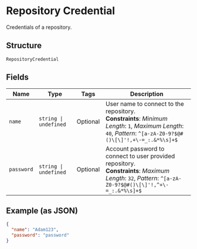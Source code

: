 
# Repository Credential

Credentials of a repository.

## Structure

`RepositoryCredential`

## Fields

| Name | Type | Tags | Description |
|  --- | --- | --- | --- |
| `name` | `string \| undefined` | Optional | User name to connect to the repository.<br>**Constraints**: *Minimum Length*: `1`, *Maximum Length*: `40`, *Pattern*: `^[a-zA-Z0-9?$@#()\[\]'!,+\-=_:.&*%\s]+$` |
| `password` | `string \| undefined` | Optional | Account password to connect to user provided repository.<br>**Constraints**: *Maximum Length*: `32`, *Pattern*: `^[a-zA-Z0-9?$@#()\[\]'!,^+\-=_:.&*%\s]+$` |

## Example (as JSON)

```json
{
  "name": "Adam123",
  "password": "password"
}
```

